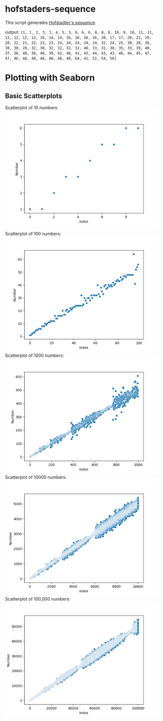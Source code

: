 # hofstaders-sequence
This script generates [Hofstadter's sequence](https://www.youtube.com/watch?v=j0o-pMIR8uk). 

output: `[1, 1, 2, 3, 3, 4, 5, 5, 6, 6, 6, 8, 8, 8, 10, 9, 10, 11, 11, 12, 12, 12, 12, 16, 14, 14, 16, 16, 16, 16, 20, 17, 17, 20, 21, 19, 20, 22, 21, 22, 23, 23, 24, 24, 24, 24, 24, 32, 24, 25, 30, 28, 26, 30, 30, 28, 32, 30, 32, 32, 32, 32, 40, 33, 31, 38, 35, 33, 39, 40, 37, 38, 40, 39, 40, 39, 42, 40, 41, 43, 44, 43, 43, 46, 44, 45, 47, 47, 46, 48, 48, 48, 48, 48, 48, 64, 41, 52, 54, 56]`

# Plotting with Seaborn
## Basic Scatterplots
Scatterplot of 10 numbers:
![10 numbers](images/10.png)

Scatterplot of 100 numbers:
![100 numbers](images/100.png)
Scatterplot of 1000 numbers:
![1000 numbers](images/1000.png)
Scatterplot of 10000 numbers:
![10000 numbers](images/10000.png)
Scatterplot of 100,000 numbers:
![100,000 numbers](images/100000.png)